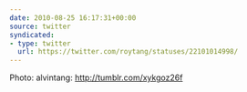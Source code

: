 ```yaml
---
date: 2010-08-25 16:17:31+00:00
source: twitter
syndicated:
- type: twitter
  url: https://twitter.com/roytang/statuses/22101014998/
---
```


Photo: alvintang: http://tumblr.com/xykgoz26f